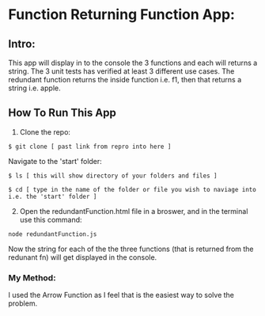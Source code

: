 # Function Returning Function App:

## Intro:

This app will display in to the console the 3 functions and each will returns a string.
The 3 unit tests has verified at least 3 different use cases.
The redundant function returns the inside function i.e. f1, then that returns a string i.e. apple.


## How To Run This App


1. Clone the repo:

```
$ git clone [ past link from repro into here ] 
```

Navigate to the 'start' folder:

```
$ ls [ this will show directory of your folders and files ] 
```

```
$ cd [ type in the name of the folder or file you wish to naviage into i.e. the 'start' folder ]
```

2. Open the redundantFunction.html file in a broswer, and in the terminal use this command:

```
node redundantFunction.js
```

Now the string for each of the the three functions (that is returned from the redunant fn) will get displayed in the console.

### My Method:

I used the Arrow Function as I feel that is the easiest way to solve the problem.